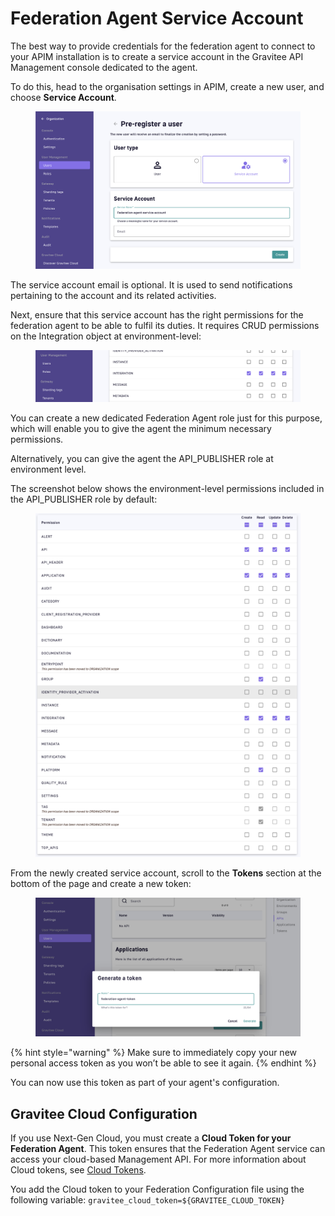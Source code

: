 # Federation Agent Service Account

The best way to provide credentials for the federation agent to connect to your APIM installation is to create a service account in the Gravitee API Management console dedicated to the agent.&#x20;

To do this, head to the organisation settings in APIM, create a new user, and choose **Service Account**.

<figure><img src="../../.gitbook/assets/image (199).png" alt=""><figcaption></figcaption></figure>

The service account email is optional. It is used to send notifications pertaining to the account and its related activities.

Next, ensure that this service account has the right permissions for the federation agent to be able to fulfil its duties. It requires CRUD permissions on the Integration object at environment-level:

<figure><img src="../../.gitbook/assets/image (200).png" alt=""><figcaption></figcaption></figure>

You can create a new dedicated Federation Agent role just for this purpose, which will enable you to give the agent the minimum necessary permissions.

Alternatively, you can give the agent the API\_PUBLISHER role at environment level.&#x20;

The screenshot below shows the environment-level permissions included in the API\_PUBLISHER role by default:

<figure><img src="../../.gitbook/assets/image (197).png" alt=""><figcaption></figcaption></figure>

From the newly created service account, scroll to the **Tokens** section at the bottom of the page and create a new token:

<figure><img src="../../.gitbook/assets/image (201).png" alt=""><figcaption></figcaption></figure>

{% hint style="warning" %}
Make sure to immediately copy your new personal access token as you won’t be able to see it again.
{% endhint %}

You can now use this token as part of your agent's configuration.

## Gravitee Cloud Configuration

If you use Next-Gen Cloud, you must create a **Cloud Token for your Federation Agent**. This token ensures that the Federation Agent service can access your cloud-based Management API. For more information about Cloud tokens, see [Cloud Tokens](https://documentation.gravitee.io/gravitee-cloud/guides/cloud-tokens).

You add the Cloud token to your Federation Configuration file using the following variable: `gravitee_cloud_token=${GRAVITEE_CLOUD_TOKEN}`
